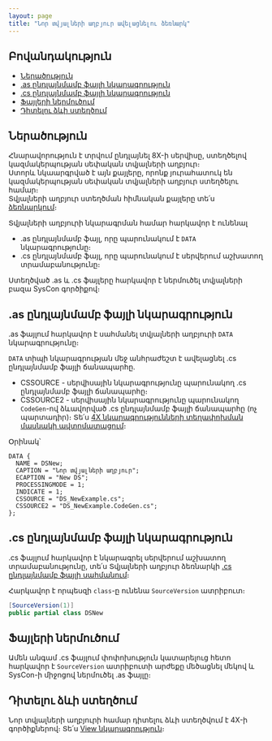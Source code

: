 ```yaml
---
layout: page
title: "Նոր տվյալների աղբյուր ավելացնելու ձեռնարկ" 
---
```


## Բովանդակություն
* [Ներածություն](#ներածություն)
* [.as ընդլայնմամբ ֆայլի նկարագրություն](#as-ընդլայնմամբ-ֆայլի-նկարագրություն)
* [.cs ընդլայնմամբ ֆայլի նկարագրություն](#cs-ընդլայնմամբ-ֆայլի-նկարագրություն)
* [Ֆայլերի ներմուծում](#ֆայլերի-ներմուծում)
* [Դիտելու ձևի ստեղծում](#դիտելու-ձևի-ստեղծում)

## Ներածություն

Հնարավորություն է տրվում ընդլայնել 8X-ի սերվիսը, ստեղծելով կազմակերպության սեփական տվյալների աղբյուր։  
Ստորև նկաարգրված է այն քայլերը, որոնք յուրահատուկ են կազմակերպության սեփական տվյալների աղբյուր ստեղծելու համար։  
Տվյալների աղբյուր ստեղծման հիմնական քայլերը տե՛ս [ձեռնարկում](/src/server_api/definitions/ds_guide.md)։

Տվյալների աղբյուրի նկարագրման համար հարկավոր է ունենալ

* .as ընդլայնմամբ ֆայլ, որը պարունակում է `DATA` նկարագրությունը։
* .cs ընդլայնմամբ ֆայլ, որը պարունակում է սերվերում աշխատող տրամաբանությունը։

Ստեղծված .as և .cs ֆայլերը հարկավոր է ներմուծել տվյալների բազա SysCon գործիքով։

## .as ընդլայնմամբ ֆայլի նկարագրություն

.as ֆայլում հարկավոր է սահմանել տվյալների աղբյուրի `DATA` նկարագրությունը։

`DATA` տիպի նկարագրության մեջ անհրաժեշտ է ավելացնել .cs ընդլայնմամբ ֆայլի ճանապարհը.

* CSSOURCE - սերվիսային նկարագրությունը պարունակող .cs ընդլայնմամբ ֆայլի ճանապարհը։
* CSSOURCE2 - սերվիսային նկարագրությունը պարունակող `CodeGen`-ով ձևավորված .cs ընդլայնմամբ ֆայլի ճանապարհը (ոչ պարտադիր)։
  Տե՛ս [4X նկարագրությունների տեղափոխման մասնակի ավտոմատացում](/src/server_api/CodeGen/CodeGen.md)։

Օրինակ՝

``` as4x
DATA {
  NAME = DSNew;
  CAPTION = "Նոր տվյալների աղբյուր";
  ECAPTION = "New DS";
  PROCESSINGMODE = 1;
  INDICATE = 1;
  CSSOURCE = "DS_NewExample.cs";
  CSSOURCE2 = "DS_NewExample.CodeGen.cs";
};
```

## .cs ընդլայնմամբ ֆայլի նկարագրություն

.cs ֆայլում հարկավոր է նկարագրել սերվերում աշխատող տրամաբանությունը, տե՛ս Տվյալների աղբյուր ձեռնարկի [.cs ընդլայնմամբ ֆայլի սահմանում](/src/server_api/definitions/ds_guide.md#cs-ընդլայնմամբ-ֆայլի-սահմանում)։

Հարկավոր է որպեսզի `class`-ը ունենա `SourceVersion` ատրիբուտ։

``` c#
[SourceVersion(1)]
public partial class DSNew
```

## Ֆայլերի ներմուծում

Ամեն անգամ .cs ֆայլում փոփոխություն կատարելուց հետո հարկավոր է `SourceVersion` ատրիբուտի արժեքը մեծացնել մեկով և SysCon-ի միջոցով ներմուծել .as ֆայլը։ 

## Դիտելու ձևի ստեղծում

Նոր տվյալների աղբյուրի համար դիտելու ձևի ստեղծվում է 4X-ի գործիքներով։ Տե՛ս [View նկարագրություն](https://armsoft.github.io/as4x-docs/HTM/ProgrGuide/Defs/View.html)։

